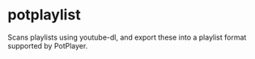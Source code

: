 # potplaylist
Scans playlists using youtube-dl, and export these into a playlist format supported by PotPlayer.
